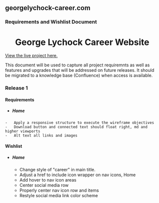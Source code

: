 ## georgelychock-career.com
### Requirements and Wishlist Document

<h1 align="center">George Lychock Career Website</h1>

[View the live project here.](http://www.georgelychock-career.com/pages/test/glcareerupdate/index.html)

This document will be used to capture all project requiremnts as well as features and upgrades that will be addressed on future releases. It should be migrated to a knowledge base (Confluence) when access is available.


### Release 1
#### Requirements
-    ##### Home
    -   Apply a responsive structure to execute the wireframe objectives
    -   Download button and connected text should float right, md and higher viewports
    -   Alt text all links and images






#### Wishlist
-   ##### Home
    -   Change style of "career" in main title.
    -   Adjust a href to include icon wrapper on nav icons, Home
    -   Add hover to nav icon areas
    -   Center social media row
    -   Properly center nav icon row and items
    -   Restyle social media link color scheme

